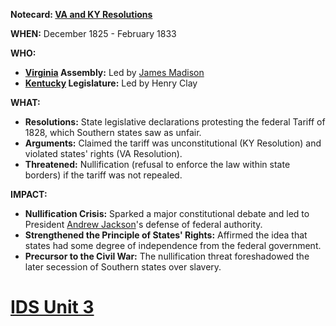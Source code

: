 **Notecard: [VA and KY Resolutions](./../VA-and-KY-Resolutions/)**

**WHEN:** December 1825 - February 1833

**WHO:**

* **[Virginia](./../Virginia/) Assembly:** Led by [James Madison](./../James-Madison/)
* **[Kentucky](./../Kentucky/) Legislature:** Led by Henry Clay

**WHAT:**

* **Resolutions:** State legislative declarations protesting the federal Tariff of 1828, which Southern states saw as unfair.
* **Arguments:** Claimed the tariff was unconstitutional (KY Resolution) and violated states' rights (VA Resolution).
* **Threatened:** Nullification (refusal to enforce the law within state borders) if the tariff was not repealed.

**IMPACT:**

* **Nullification Crisis:** Sparked a major constitutional debate and led to President [Andrew Jackson](./../Andrew-Jackson/)'s defense of federal authority.
* **Strengthened the Principle of States' Rights:** Affirmed the idea that states had some degree of independence from the federal government.
* **Precursor to the Civil War:** The nullification threat foreshadowed the later secession of Southern states over slavery.
# [IDS Unit 3](./../IDS-Unit-3/)